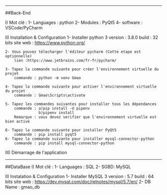 
---------------------------------- ------------------------------------  ----------------------------------------------------------------------
##Back-End

I) Mot clé :
	1- Languages : python
	2- Modules : PyQt5
	4- software : VSCode/PyCharm

II) Installation & Configuration
	1- Installer python 3
		version : 3.8.0
		build : 32 bits
		site web : https://www.python.org/

	2- Vous pouvez télecharger l'éditeur pycharm (Cette etape est optionnelle)
		lien :https://www.jetbrains.com/fr-fr/pycharm/

	3- Tapez la commande suivante pour créer l'environnement virtuelle du projet
		commande : python -m venv Gmao
	
	4- Tapez la commande suivante pour activer l'environnement virtuelle du projet
		commande : Gmao\Scripts\activate

	5- Tapez les commandes suivantes pour installer tous les dépendances
		commande : a)pip install -U pipenv
		           b)pipenv install
		Remarque : vous devez verifier que l'environnement virtuelle est bien activé

    6- Tapez la commande suivante pour installer PyQt5
		commande : pip install pyqt5
    6- Tapez la commande suivante pour installer mysql-connector-python
		commande : pip install mysql-connector-python



III) Démarrage de l'application
	

---------------------------------- ---------------------------------- ---------------------------------- ---------------------------------- ---------------------------------- 
##DataBase
I) Mot clé :
	1- Languages : SQL
	2- SGBD: MySQL

II) Instalation & Configuration
	1- Installer MySQL 3
		version : 5.7
		build : 64 bits
		site web : https://dev.mysql.com/doc/relnotes/mysql/5.7/en/
	2- DB Name : gmao_db










